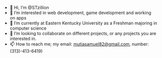 - 👋 Hi, I’m @STzillion
- 👀 I’m interested in web development, game development and working on apps
- 🌱 I’m currently at Eastern Kentucky University as a Freshman majoring in computer science
- 💞️ I’m looking to collaborate on different projects, or any projects you are interested in.
- 📫 How to reach me; my email: mutiasamuel82@gmail.com,  number: (313)-413-6419)

<!---
STzillion/STzillion is a ✨ special ✨ repository because its `README.md` (this file) appears on your GitHub profile.
You can click the Preview link to take a look at your changes.
--->
